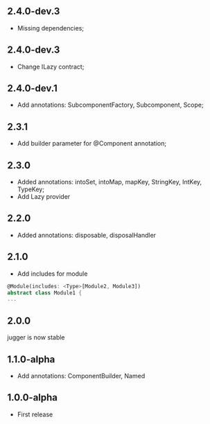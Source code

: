 ## 2.4.0-dev.3

* Missing dependencies;

## 2.4.0-dev.3

* Change ILazy contract;

## 2.4.0-dev.1

* Add annotations: SubcomponentFactory, Subcomponent, Scope;

## 2.3.1

* Add builder parameter for @Component annotation;

## 2.3.0

* Added annotations: intoSet, intoMap, mapKey, StringKey, IntKey, TypeKey;
* Add Lazy provider

## 2.2.0

* Added annotations: disposable, disposalHandler

## 2.1.0

* Add includes for module
```dart
@Module(includes: <Type>[Module2, Module3])
abstract class Module1 {
...
```

## 2.0.0

jugger is now stable

## 1.1.0-alpha

* Add annotations: ComponentBuilder, Named

## 1.0.0-alpha

* First release
